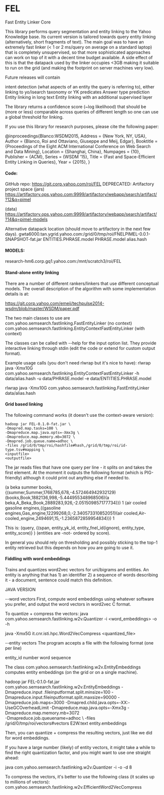 # FEL
Fast Entity Linker Core

This library performs query segmentation and entity linking to the Yahoo Knowledge base. Its current version is tailored towards query entity linking (alternatively, short fragments of text). The main goal was to have an extremely fast linker 
(< 1 or 2 ms/query on average on a standard laptop) that is completely unsupervised, so that more sophisticated approaches can work on top of it with a decent time budget available. A side effect of this is that the datapack used by the linker 
occupies <3GB making it suitable to run on the grid (and making the footprint on server machines very low).

 Future releases will contain

intent detection (what aspects of an entity the query is referring to), either linking to yo/isearch taxonomy or YK predicates
Answer type prediction 
Entity linking in long text 
Entity linking with an additional supervised layer 

The library returns a confidence score (~log likelihood) that should be (more or less) comparable across queries of different length so one can use a global threshold for linking.

If you use this library for research purposes, please cite the following paper:

@inproceedings{Blanco:WSDM2015,
        Address = {New York, NY, USA},
        Author = {Blanco, Roi and Ottaviano, Giuseppe and Meij, Edgar},
        Booktitle = {Proceedings of the Eight ACM International Conference on Web Search and Data Mining},
        Location = {Shanghai, China},
        Numpages = {10},
        Publisher = {ACM},
        Series = {WSDM '15},
        Title = {Fast and Space-Efficient Entity Linking in Queries},
        Year = {2015},
}



#### Code:

GitHub repo: https://git.corp.yahoo.com/roi/FEL
DEPRECATED:
Artifactory project space (jars)
https://artifactory.ops.yahoo.com:9999/artifactory/webapp/search/artifact/?12&q=pimel 

(data)
https://artifactory.ops.yahoo.com:9999/artifactory/webapp/search/artifact/?14&q=pimel-models 

Alternative datapack location (should move to artifactory in the next few days).
gwta6000.tan.ygrid.yahoo.com:/grid/0/tmp/roi/FNELPIMEL-0.0.1-SNAPSHOT-fat.jar
ENTITIES.PHRASE.model
PHRASE.model
alias.hash

#### MODELS:

research-hm6.corp.gq1.yahoo.com:/mnt/scratch3/roi/FEL

#### Stand-alone entity linking

There are a number of different rankers/linkers that use different conceptual models. The overall description of the algorithm with some implementation details is at:

https://git.corp.yahoo.com/emeij/techpulse2014-wsdm/blob/master/WSDM/paper.pdf

The two main classes to use are 
com.yahoo.semsearch.fastlinking.FastEntityLinker (no context)
com.yahoo.semsearch.fastlinking.EntityContextFastEntityLinker (with context)

The classes can be called with --help for the input option list.
They provide interactive linking through stdin (edit the code or extend for custom output format).

Example usage calls (you don't need rlwrap but it's nice to have):
rlwrap java -Xmx10G com.yahoo.semsearch.fastlinking.EntityContextFastEntityLinker -h data/alias.hash -u data/PHRASE.model -e data/ENTITIES.PHRASE.model

rlwrap java -Xmx10G com.yahoo.semsearch.fastlinking.FastEntityLinker data/alias.hash

#### Grid based linking
The following command works (it doesn't use the context-aware version):

    hadoop jar FEL-0.1.0-fat.jar \
    -Dmapred.map.tasks=100 \
    -Dmapreduce.map.java.opts=-Xmx3g \
    -Dmapreduce.map.memory.mb=3072 \
    -Dmapred.job.queue.name=adhoc \
    -files /grid/0/tmp/roi/hashfile#hash,/grid/0/tmp/roi/id-type.tsv#mapping \
    <inputfile>
    <outputfile>

The jar reads files that have one query per line - it splits on <TAB> and takes the first element. 
At the moment it outputs the following format (which is PIG-friendly) although it could print out anything else if needed to. 

(a beka summer books,{(summer,Summer,1768785,678,-4.572464942932129)(books,Book,1882136,998,-5.444955348968506)(a beka,A_Beka_Book,2889283,926,-2.051509857177734)})    1
(air cooled gasoline engines,{(gasoline engines,Gas_engine,12299268,0,-2.340573310852051)(air cooled,Air-cooled_engine,2494691,15,-1.2365872859954834)})        1

This is:
 (query, {(span, entity_yk_id, entity_fnel_id(ignore), entity_type, entity_score)} ) (entities are -not- ordered by score).

In general you should rely on thresholding and possibly sticking to the top-1 entity retrieved but this depends on how you are going to use it.


#### Fiddling with word embeddings


Trains and quantizes word2vec vectors for uni/bigrams and entities. An entity is anything that has 1) an identifier 2) a sequence of words describing it - a document, sentence could match 
this definition.

JAVA VERSION

--word vectors
First, compute word embeddings using whatever software you prefer, and output the word vectors in word2vec C format.

To quantize + compress the vectors:
java com.yahoo.semsearch.fastlinking.w2v.Quantizer -i <word_embeddings> -o <output> -h

java -Xmx5G it.cnr.isti.hpc.Word2VecCompress <quantized_file> <output>

--entity vectors
The program accepts a file with the following format (one per line)

entity_id <TAB> number <TAB> word sequence

The class com.yahoo.semsearch.fastlinking.w2v.EntityEmbeddings computes entity embeddings (on the grid or on a single machine).

hadoop jar FEL-0.1.0-fat.jar com.yahoo.semsearch.fastlinking.w2v.EntityEmbeddings -Dmapreduce.input .fileinputformat.split.minsize=100 -Dmapreduce.input.fileinputformat.split.maxsize=90000 -Dmapreduce.job.maps=3000
-Dmapred.child.java.opts=-XX:-UseGCOverheadLimit -Dmapreduce.map.java.opts=-Xmx3g -Dmapreduce.map.memory.mb=3072 \
-Dmapreduce.job.queuename=adhoc \ -files /grid/0/tmp/roi/vectors#vectors E2W.text entity.embeddings


Then, you can quantize + compress the resulting vectors, just like we did for word embeddings.

If you have a large number (likely) of entity vectors, it might take a while to find the right quantization factor, and you might want to use one straight ahead:

java com.yahoo.semsearch.fastlinking.w2v.Quantizer -i <embeddings> -o <output> -d 8 

To compress the vectors, it's better to use the following class (it scales up to millions of vectors):
com.yahoo.semsearch.fastlinking.w2v.EfficientWord2VecCompress




